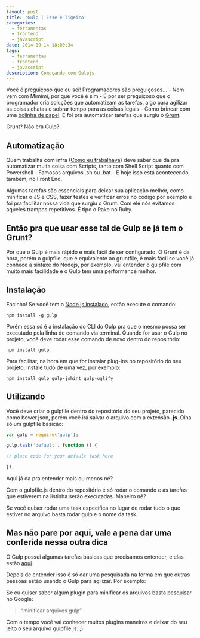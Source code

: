 ```yaml
---
layout: post
title: 'Gulp | Esse é ligeiro'
categories:
  - ferramentas
  - frontend
  - javascript
date: 2014-09-14 18:00:34
tags:
  - ferramentas
  - frontend
  - javascript
description: Começando com Gulpjs
---
```


Você é preguiçoso que eu sei! Programadores são preguiçosos... - Nem vem com Mimimi, por que você é sim - É por ser preguiçoso que o programador cria soluções que automatizam as tarefas, algo para agilizar as coisas chatas e sobrar tempo para as coisas legais - Como brincar com uma [bolinha de papel](https://www.youtube.com/watch?v=wn0OlzoD0Xs "Bolinha de papel"). E foi pra automatizar tarefas que surgiu o [Grunt](https://gruntjs.com/ "Grunt").

Grunt? Não era Gulp?<!--more-->

## Automatização

Quem trabalha com infra ([Como eu trabalhava](https://woliveiras.com.br/voce-faz-o-que-voce-gosta/ "Você faz o que você gosta?")) deve saber que da pra automatizar muita coisa com Scripts, tanto com Shell Script quanto com Powershell - Famosos arquivos .sh ou .bat - E hoje isso está acontecendo, também, no Front End.

Algumas tarefas são essenciais para deixar sua aplicação melhor, como minificar o JS e CSS, fazer testes e verificar erros no código por exemplo e foi pra facilitar nossa vida que surgiu o Grunt. Com ele nós evitamos aqueles trampos repetitivos. É tipo o Rake no Ruby.

## Então pra que usar esse tal de Gulp se já tem o Grunt?

Por que o Gulp é mais rápido e mais fácil de ser configurado. O Grunt é da hora, porém o gulpfile, que é equivalente ao gruntfile, é mais fácil se você já conhece a sintaxe do Nodejs, por exemplo, vai entender o gulpfile com muito mais facilidade e o Gulp tem uma performance melhor.

## Instalação

Facinho! Se você tem o [Node.js instalado](https://woliveiras.com.br/node-js-instalacao/ "Um pouquinho de Node.js (Intro e Instalação)"), então execute o comando:

```shell
npm install -g gulp
```

Porém essa só é a instalação do CLI do Gulp pra que o mesmo possa ser executado pela linha de comando via terminal. Quando for usar o Gulp no projeto, você deve rodar esse comando de novo dentro do repositório:

```shell
npm install gulp
```

Para facilitar, na hora em que for instalar plug-ins no repositório do seu projeto, instale tudo de uma vez, por exemplo:

```shell
npm install gulp gulp-jshint gulp-uglify
```

## Utilizando

Você deve criar o gulpfile dentro do repositório do seu projeto, parecido como bower.json, porém você irá salvar o arquivo com a extensão **.js**. Olha só um gulpfile basicão:

```javascript
var gulp = require('gulp');

gulp.task('default', function () {

// place code for your default task here

});
```

Aqui já da pra entender mais ou menos né?

Com o gulpfile.js dentro do repositório é só rodar o comando e as tarefas que estiverem na listinha serão executadas. Maneiro né?

Se você quiser rodar uma task específica no lugar de rodar tudo o que estiver no arquivo basta rodar gulp e o nome da task.

## Mas não pare por aqui, vale a pena dar uma conferida nessa outra dica

O Gulp possui algumas tarefas básicas que precisamos entender, e elas estão [aqui](https://github.com/gulpjs/gulp/blob/master/docs/API.md).

Depois de entender isso é só dar uma pesquisada na forma em que outras pessoas estão usando o Gulp para agilizar. Por exemplo:

Se eu quiser saber algum plugin para minificar os arquivos basta pesquisar no Google:
> “minificar arquivos gulp”

Com o tempo você vai conhecer muitos plugins maneiros e deixar do seu jeito o seu arquivo gulpfile.js. ;)
